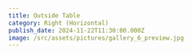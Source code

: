 ```yaml
---
title: Outside Table
category: Right (Horizontal)
publish_date: 2024-11-22T11:30:00.000Z
image: /src/assets/pictures/gallery_6_preview.jpg
---
```


